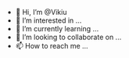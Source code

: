 - 👋 Hi, I’m @Vikiu
- 👀 I’m interested in ...
- 🌱 I’m currently learning ...
- 💞️ I’m looking to collaborate on ...
- 📫 How to reach me ...

<!---
Vikiu/Vikiu is a ✨ special ✨ repository because its `README.md` (this file) appears on your GitHub profile.
You can click the Preview link to take a look at your changes.
--->
